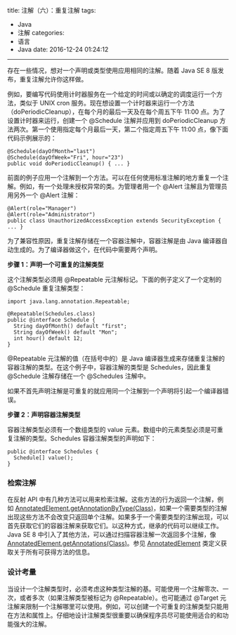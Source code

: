 title: 注解（六）：重复注解
tags:
  - Java
  - 注解
categories:
  - 语言
  - Java
date: 2016-12-24 01:24:12
---

存在一些情况，想对一个声明或类型使用应用相同的注解。随着 Java SE 8 版发布，重复注解允许你这样做。

<!-- more -->

例如，要编写代码使用计时器服务在一个给定的时间或以确定的调度运行一个方法，类似于 UNIX cron 服务。现在想设置一个计时器来运行一个方法（doPeriodicCleanup），在每个月的最后一天及在每个周五下午 11:00 点。为了设置计时器来运行，创建一个 @Schedule 注解并应用到 doPeriodicCleanup 方法两次。第一个使用指定每个月最后一天，第二个指定周五下午 11:00 点，像下面代码示例展示的：

    @Schedule(dayOfMonth="last")
    @Schedule(dayOfWeek="Fri", hour="23")
    public void doPeriodicCleanup() { ... }

前面的例子应用一个注解到一个方法。可以在任何使用标准注解的地方重复一个注解。例如，有一个处理未授权异常的类。为管理者用一个 @Alert 注解且为管理员用另外一个 @Alert 注解：

    @Alert(role="Manager")
    @Alert(role="Administrator")
    public class UnauthorizedAccessException extends SecurityException { ... }

为了兼容性原因，重复注解存储在一个容器注解中，容器注解是由 Java 编译器自动生成的。为了编译器做这个，在代码中需要两个声明。

**步骤 1：声明一个可重复的注解类型**

这个注解类型必须用 @Repeatable 元注解标记。下面的例子定义了一个定制的 @Schedule 重复注解类型：

    import java.lang.annotation.Repeatable;

    @Repeatable(Schedules.class)
    public @interface Schedule {
      String dayOfMonth() default "first";
      String dayOfWeek() default "Mon";
      int hour() default 12;
    }

@Repeatable 元注解的值（在括号中的）是 Java 编译器生成来存储重复注解的容器注解的类型。在这个例子中，容器注解的类型是 Schedules，因此重复 @Schedule 注解存储在一个 @Schedules 注解中。

如果不首先声明注解是可重复的就应用同一个注解到一个声明将引起一个编译器错误。

**步骤 2：声明容器注解类型**

容器注解类型必须有一个数组类型的 value 元素。数组中的元素类型必须是可重复注解的类型。Schedules 容器注解类型的声明如下：

    public @interface Schedules {
      Schedule[] value();
    }

### 检索注解

在反射 API 中有几种方法可以用来检索注解。这些方法的行为返回一个注解，例如 [AnnotatedElement.getAnnotationByType(Class<T>)](https://docs.oracle.com/javase/8/docs/api/java/lang/reflect/AnnotatedElement.html#getAnnotationByType-java.lang.Class-)，如果一个需要类型的注解出现这些方法不会改变只返回单个注解。如果多于一个需要类型的注解出现，可以首先获取它们的容器注解来获取它们。以这种方式，继承的代码可以继续工作。Java SE 8 中引入了其他方法，可以通过扫描容器注解一次返回多个注解，像 [AnnotatedElement.getAnnotations(Class<T>)](https://docs.oracle.com/javase/8/docs/api/java/lang/reflect/AnnotatedElement.html#getAnnotations-java.lang.Class-)。参见 [AnnotatedElement](https://docs.oracle.com/javase/8/docs/api/java/lang/reflect/AnnotatedElement.html) 类定义获取关于所有可获得方法的信息。

### 设计考量

当设计一个注解类型时，必须考虑这种类型注解的基。可能使用一个注解零次、一次，或者多次（如果注解类型被标记为 @Repeatable）。也可能通过 @Target 元注解来限制一个注解哪里可以使用。例如，可以创建一个可重复的注解类型只能用在方法和属性上。仔细地设计注解类型很重要以确保程序员尽可能使用适合的和功能强大的注解。